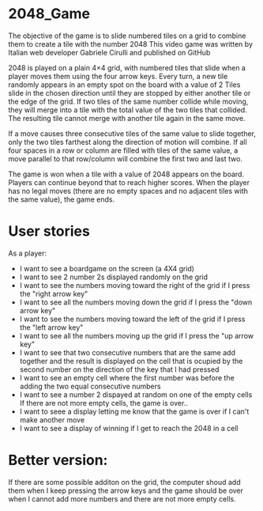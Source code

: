 # 2048_Game
The objective of the game is to slide numbered tiles on a grid to combine them to create a tile with the number 2048
This video game was written by Italian web developer Gabriele Cirulli and published on GitHub

2048 is played on a plain 4×4 grid, with numbered tiles that slide when a player moves them using the four arrow keys.
Every turn, a new tile randomly appears in an empty spot on the board with a value of 2 
Tiles slide in the chosen direction until they are stopped by either another tile or the edge of the grid. 
If two tiles of the same number collide while moving, they will merge into a tile with the total value of the two tiles that collided.
The resulting tile cannot merge with another tile again in the same move. 

If a move causes three consecutive tiles of the same value to slide together, only the two tiles farthest along the direction of motion will combine. 
If all four spaces in a row or column are filled with tiles of the same value, a move parallel to that row/column will combine the first two and last two.

The game is won when a tile with a value of 2048 appears on the board. Players can continue beyond that to reach higher scores.
When the player has no legal moves (there are no empty spaces and no adjacent tiles with the same value), the game ends.

# User stories
As a player:
 * I want to see a boardgame on the screen (a 4X4 grid)
 * I want to see 2 number 2s displayed randomly on the grid
 * I want to see the numbers moving toward the right of the grid if I press the "right arrow key"
 * I want to see all the numbers moving down the grid if I press the "down arrow key"
 * I want to see the numbers moving toward the left of the grid if I press the "left arrow key"
 * I want to see all the numbers moving up the grid if I press the "up arrow key"
 * I want to see that two consecutive numbers that are the same add together and the result is displayed on the cell that is ocupied by the second number on the direction of the key that I had pressed
 * I want to see an empty cell where the first number was before the adding the two equal consecutive numbers
 * I want to see a number 2 dispayed at random on one of the empty cells
If there are not more empty cells, the game is over..
 * I want to seee a display letting me know that the game is over if I can't make another move
 * I want to see a display of winning if I get to reach the 2048 in a cell
  

# Better version:
If there are some possible additon on the grid, the computer shoud add them when I keep pressing the arrow keys and the game should be over when I cannot add more numbers and there are not more empty cells.
